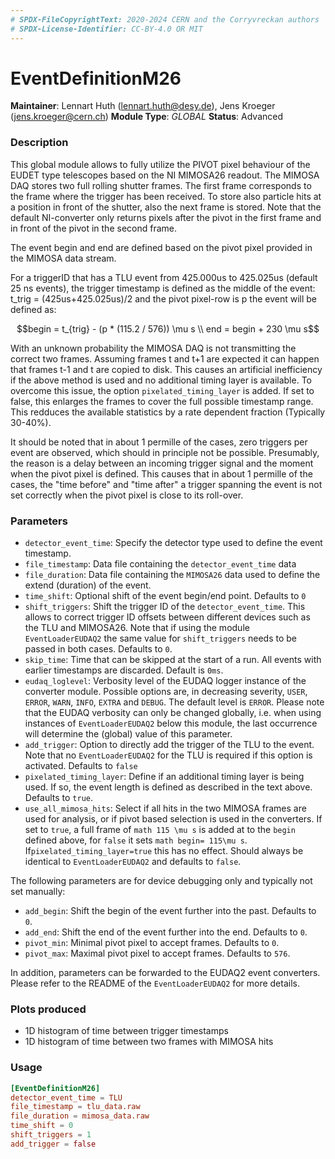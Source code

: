 ```yaml
---
# SPDX-FileCopyrightText: 2020-2024 CERN and the Corryvreckan authors
# SPDX-License-Identifier: CC-BY-4.0 OR MIT
---
```


# EventDefinitionM26

**Maintainer**: Lennart Huth (lennart.huth@desy.de), Jens Kroeger (jens.kroeger@cern.ch)
**Module Type**: *GLOBAL*
**Status**: Advanced

### Description

This global module allows to fully utilize the PIVOT pixel behaviour of the
EUDET type telescopes based on the NI MIMOSA26 readout. The MIMOSA DAQ stores two full rolling shutter frames.
The first frame corresponds to the frame where the trigger has been received. To store also particle hits at a position in front of the shutter, also the next frame is stored.
Note that the default NI-converter only returns pixels after the pivot in the first frame and in front of the pivot in the second frame.

The event begin and
end are defined based on the  pivot pixel provided in the MIMOSA data
stream.

For a triggerID that has a TLU event from 425.000us to 425.025us (default
25 ns events), the trigger timestamp is defined as the middle of the event:
 t_trig = (425us+425.025us)/2
 and the pivot pixel-row is p the event will be defined as:

```math
begin = t_{trig} - (p * (115.2 / 576)) \mu s \\
end = begin + 230 \mu s
```

With an unknown probability the MIMOSA DAQ is not transmitting the correct two frames. Assuming frames t and t+1 are expected it can happen that frames t-1 and t are copied to disk.
This causes an artificial inefficiency if the above method is used and no additional timing layer is available. To overcome this issue, the option `pixelated_timing_layer` is added. If set to false, this enlarges the frames to cover the full possible timestamp range. This redduces the available statistics by a rate dependent fraction (Typically 30-40%).

It should be noted that in about 1 permille of the cases, zero triggers per event are
observed, which should in principle not be possible.
Presumably, the reason is a delay between an incoming trigger signal and the
moment when the pivot pixel is defined.
This causes that in about 1 permille of the cases, the "time before" and
"time after" a trigger spanning the event is not set correctly when the
pivot pixel is close to its roll-over.

### Parameters

* `detector_event_time`: Specify the detector type used to define the event timestamp.
* `file_timestamp`: Data file containing the `detector_event_time` data
* `file_duration`: Data file containing the  `MIMOSA26` data used to define the extend (duration) of the event.
* `time_shift`: Optional shift of the event begin/end point. Defaults to `0`
* `shift_triggers`: Shift the trigger ID of the `detector_event_time`. This allows to correct trigger ID offsets between different devices such as the TLU and MIMOSA26. Note that if using the module `EventLoaderEUDAQ2` the same value for `shift_triggers` needs to be passed in both cases. Defaults to `0`.
* `skip_time`: Time that can be skipped at the start of a run. All events with earlier timestamps are discarded. Default is `0ms`.
* `eudaq_loglevel`: Verbosity level of the EUDAQ logger instance of the converter module. Possible options are, in decreasing severity, `USER`, `ERROR`, `WARN`, `INFO`, `EXTRA` and `DEBUG`. The default level is `ERROR`. Please note that the EUDAQ verbosity can only be changed globally, i.e. when using instances of `EventLoaderEUDAQ2` below this module, the last occurrence will determine the (global) value of this parameter.
* `add_trigger`: Option to directly add the trigger of the TLU to the event. Note that no `EventLoaderEUDAQ2` for the TLU is required if this option is activated.  Defaults to `false`
* `pixelated_timing_layer`: Define if an additional timing layer is being used. If so, the event length is defined as described in the text above. Defaults to `true`.
* `use_all_mimosa_hits`: Select if all hits in the two MIMOSA frames are used for analysis, or if pivot based selection is used in the converters. If set to `true`, a full frame of `math 115 \mu s` is added at to the `begin` defined above, for `false` it sets `math begin= 115\mu s`.  If`pixelated_timing_layer=true` this has no effect.  Should always be identical to `EventLoaderEUDAQ2` and defaults to `false`.

The following parameters are for device debugging only and typically not set manually:

* `add_begin`: Shift the begin of the event further into the past. Defaults to `0`.
* `add_end`: Shift the end of the event further into the end. Defaults to `0`.
* `pivot_min`: Minimal pivot pixel to accept frames. Defaults to `0`.
* `pivot_max`: Maximal pivot pixel to accept frames. Defaults to `576`.

In addition, parameters can be forwarded to the EUDAQ2 event converters.
Please refer to the README of the `EventLoaderEUDAQ2` for more details.

### Plots produced

* 1D histogram of time between trigger timestamps
* 1D histogram of time between two frames with MIMOSA hits

### Usage

```toml
[EventDefinitionM26]
detector_event_time = TLU
file_timestamp = tlu_data.raw
file_duration = mimosa_data.raw
time_shift = 0
shift_triggers = 1
add_trigger = false
```

